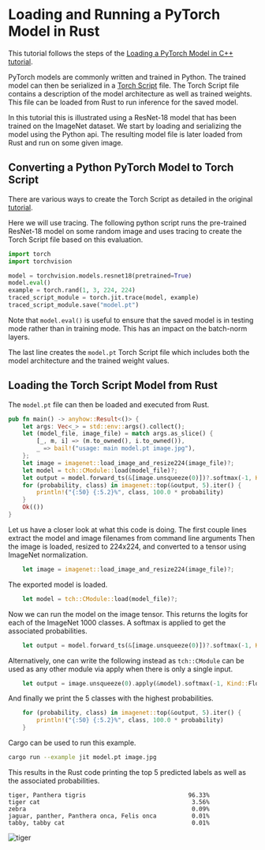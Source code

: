 # Loading and Running a PyTorch Model in Rust

This tutorial follows the steps of the
[Loading a PyTorch Model in C++ tutorial](https://pytorch.org/tutorials/advanced/cpp_export.html).

PyTorch models are commonly written and trained in Python. The trained model can then be
serialized in a [Torch Script](https://pytorch.org/docs/stable/jit.html) file.
The Torch Script file contains a description of the model architecture as well as
trained weights. This file can be loaded from Rust to run inference for the saved
model.

In this tutorial this is illustrated using a ResNet-18 model that has been trained on the
ImageNet dataset. We start by loading and serializing the model using the Python api.
The resulting model file is later loaded from Rust and run on some given image.

## Converting a Python PyTorch Model to Torch Script

There are various ways to create the Torch Script as detailed
in the original [tutorial](https://pytorch.org/tutorials/advanced/cpp_export.html).

Here we will use tracing. The following python script runs the
pre-trained ResNet-18 model on some random image and uses tracing to create
the Torch Script file based on this evaluation.

```python
import torch
import torchvision

model = torchvision.models.resnet18(pretrained=True)
model.eval()
example = torch.rand(1, 3, 224, 224)
traced_script_module = torch.jit.trace(model, example)
traced_script_module.save("model.pt")
```

Note that `model.eval()` is useful to ensure that the saved model is
in testing mode rather than in training mode. This has an impact on the
batch-norm layers.

The last line creates the `model.pt` Torch Script file which includes both the model
architecture and the trained weight values.

## Loading the Torch Script Model from Rust

The `model.pt` file can then be loaded and executed from Rust.

```rust
pub fn main() -> anyhow::Result<()> {
    let args: Vec<_> = std::env::args().collect();
    let (model_file, image_file) = match args.as_slice() {
        [_, m, i] => (m.to_owned(), i.to_owned()),
        _ => bail!("usage: main model.pt image.jpg"),
    };
    let image = imagenet::load_image_and_resize224(image_file)?;
    let model = tch::CModule::load(model_file)?;
    let output = model.forward_ts(&[image.unsqueeze(0)])?.softmax(-1, Kind::Float);
    for (probability, class) in imagenet::top(&output, 5).iter() {
        println!("{:50} {:5.2}%", class, 100.0 * probability)
    }
    Ok(())
}
```

Let us have a closer look at what this code is doing. The first couple lines
extract the model and image filenames from command line arguments
Then the image is loaded, resized to 224x224, and converted to a tensor
using ImageNet normalization.

```rust
    let image = imagenet::load_image_and_resize224(image_file)?;
```

The exported model is loaded.

```rust
    let model = tch::CModule::load(model_file)?;
```

Now we can run the model on the image tensor. This returns the logits for each
of the ImageNet 1000 classes. A softmax is applied to get the associated
probabilities.

```rust
    let output = model.forward_ts(&[image.unsqueeze(0)])?.softmax(-1, Kind::Float);
```

Alternatively, one can write the following instead as `tch::CModule` can be
used as any other module via apply when there is only a single input.
```rust
    let output = image.unsqueeze(0).apply(&model).softmax(-1, Kind::Float);
```

And finally we print the 5 classes with the highest probabilities.
```rust
    for (probability, class) in imagenet::top(&output, 5).iter() {
        println!("{:50} {:5.2}%", class, 100.0 * probability)
    }
```

Cargo can be used to run this example.
```bash
cargo run --example jit model.pt image.jpg
```

This results in the Rust code printing the top 5 predicted labels
as well as the associated probabilities.

```
tiger, Panthera tigris                             96.33%
tiger cat                                           3.56%
zebra                                               0.09%
jaguar, panther, Panthera onca, Felis onca          0.01%
tabby, tabby cat                                    0.01%
```

![tiger](https://upload.wikimedia.org/wikipedia/commons/thumb/3/3b/Royal_Bengal_Tiger_at_Kanha_National_Park.jpg/800px-Royal_Bengal_Tiger_at_Kanha_National_Park.jpg)
